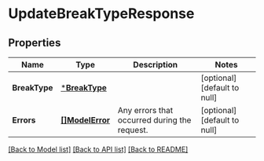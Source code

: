 # UpdateBreakTypeResponse

## Properties

 Name          | Type                           | Description                                  | Notes                        
---------------|--------------------------------|----------------------------------------------|------------------------------
 **BreakType** | [***BreakType**](BreakType.md) |                                              | [optional] [default to null] 
 **Errors**    | [**[]ModelError**](Error.md)   | Any errors that occurred during the request. | [optional] [default to null] 

[[Back to Model list]](../README.md#documentation-for-models) [[Back to API list]](../README.md#documentation-for-api-endpoints) [[Back to README]](../README.md)

